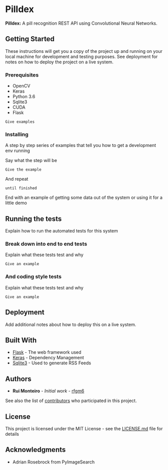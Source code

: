 # Pilldex

**Pilldex:** A pill recognition REST API using Convolutional Neural Networks.

## Getting Started

These instructions will get you a copy of the project up and running on your local machine for development and testing purposes. See deployment for notes on how to deploy the project on a live system.

### Prerequisites

- OpenCV
- Keras
- Python 3.6
- Sqlite3
- CUDA
- Flask

```
Give examples
```

### Installing

A step by step series of examples that tell you how to get a development env running

Say what the step will be

```
Give the example
```

And repeat

```
until finished
```

End with an example of getting some data out of the system or using it for a little demo

## Running the tests

Explain how to run the automated tests for this system

### Break down into end to end tests

Explain what these tests test and why

```
Give an example
```

### And coding style tests

Explain what these tests test and why

```
Give an example
```

## Deployment

Add additional notes about how to deploy this on a live system.

## Built With

* [Flask](http://www.dropwizard.io/1.0.2/docs/) - The web framework used
* [Keras](https://maven.apache.org/) - Dependency Management
* [Sqlite3](https://rometools.github.io/rome/) - Used to generate RSS Feeds

## Authors

* **Rui Monteiro** - *Initial work* - [rfgm6](https://github.com/rfgm6)

See also the list of [contributors](https://github.com/pilldex/graphs/contributors) who participated in this project.

## License

This project is licensed under the MIT License - see the [LICENSE.md](LICENSE.md) file for details

## Acknowledgments

* Adrian Rosebrock from PyImageSearch

